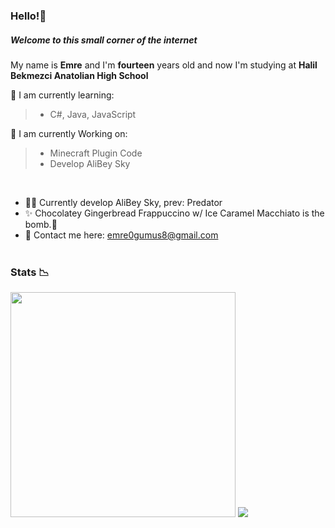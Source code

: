 
### Hello!👋
##### Welcome to this small corner of the internet 


My name is **Emre** and I'm **fourteen** years old and now I'm studying at **Halil Bekmezci Anatolian High School**

🍎 I am currently learning:
> - C#, Java, JavaScript

🤔 I am currently Working on:
> - Minecraft Plugin Code
> - Develop AliBey Sky

</br>

- 👨‍💻 Currently develop AliBey Sky, prev: Predator
- ✨ Chocolatey Gingerbread Frappuccino w/ Ice Caramel Macchiato is the bomb.🥴</br>
- 📧 Contact me here: emre0gumus8@gmail.com </br> </br>

### Stats 📉
<div style = "float: left" >
<img width = "360px" padding = "10px" src="https://github-readme-stats.vercel.app/api/?username=Amowny&theme=tokyonight" /> 
<img src="https://github-readme-stats.vercel.app/api/top-langs/?username=Amowny&theme=tokyonight&layout=compact" />


